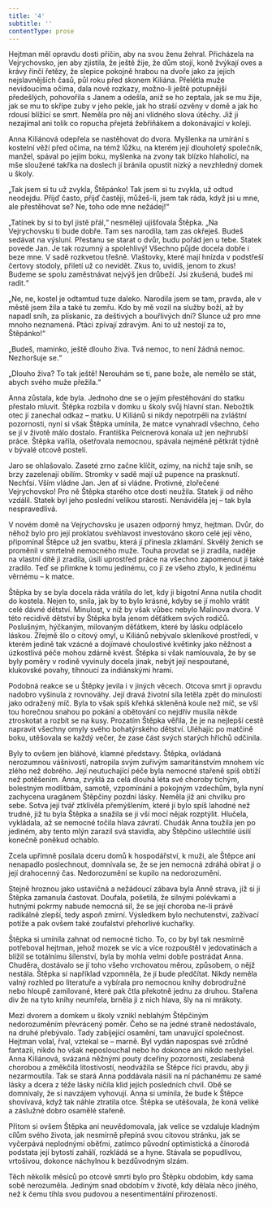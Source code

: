 ```yaml
---
title: '4'
subtitle: ''
contentType: prose
---
```


<section>

Hejtman měl opravdu dosti příčin, aby na svou ženu žehral. Přicházela na Vejrychovsko, jen aby zjistila, že ještě žije, že dům stojí, koně žvýkají oves a krávy řinčí řetězy, že slepice pokojně hrabou na dvoře jako za jejích nejslavnějších časů, půl roku před skonem Kiliána. Přelétla muže nevidoucíma očima, dala nové rozkazy, možno-li ještě potupnější předešlých, pohovořila s Janem a odešla, aniž se ho zeptala, jak se mu žije, jak se mu to skřípe zuby v jeho pekle, jak ho straší ozvěny v domě a jak ho rdousí blížící se smrt. Neměla pro něj ani vlídného slova útěchy. Již ji nezajímal ani tolik co ropucha přejetá žebřiňákem a dokonávající v koleji.

Anna Kiliánová odepřela se nastěhovat do dvora. Myšlenka na umírání s kostelní věží před očima, na témž lůžku, na kterém její dlouholetý společník, manžel, spával po jejím boku, myšlenka na zvony tak blízko hlaholící, na mše sloužené takřka na doslech jí bránila opustit nízký a nevzhledný domek u školy.

„Tak jsem si tu už zvykla, Štěpánko! Tak jsem si tu zvykla, už odtud neodejdu. Přijď často, přijď častěji, můžeš-li, jsem tak ráda, když jsi u mne, ale přestěhovat se? Ne, toho ode mne nežádej!“

„Tatínek by si to byl jistě přál,“ nesměleji ujišťovala Štěpka. „Na Vejrychovsku ti bude dobře. Tam ses narodila, tam zas okřeješ. Budeš sedávat na výsluní. Přestanu se starat o dvůr, budu pořád jen u tebe. Statek povede Jan. Je tak rozumný a spolehlivý! Všechno půjde docela dobře i beze mne. V sadě rozkvetou třešně. Vlaštovky, které mají hnízda v podstřeší čertovy stodoly, přiletí už co nevidět. Zkus to, uvidíš, jenom to zkus! Budeme se spolu zaměstnávat nejvýš jen drůbeží. Jsi zkušená, budeš mi radit.“

„Ne, ne, kostel je odtamtud tuze daleko. Narodila jsem se tam, pravda, ale v městě jsem žila a také tu zemřu. Kdo by mě vozil na služby boží, až by napadl sníh, za plískanic, za deštivých a bouřlivých dní? Slunce už pro mne mnoho neznamená. Ptáci zpívají zdravým. Ani to už nestojí za to, Štěpánko!“

„Budeš, maminko, ještě dlouho živa. Tvá nemoc, to není žádná nemoc. Nezhoršuje se.“

„Dlouho živa? To tak ještě! Nerouhám se ti, pane bože, ale nemělo se stát, abych svého muže přežila.“

Anna zůstala, kde byla. Jednoho dne se o jejím přestěhování do statku přestalo mluvit. Štěpka rozbila v domku u školy svůj hlavní stan. Nebožtík otec jí zanechal odkaz – matku. U Kiliánů si nikdy nepotrpěli na zvláštní pozornosti, nyní si však Štěpka umínila, že matce vynahradí všechno, čeho se jí v životě málo dostalo. Františka Pelcnerová konala už jen nejhrubší práce. Štěpka vařila, ošetřovala nemocnou, spávala nejméně pětkrát týdně v bývalé otcově posteli.

Jaro se ohlašovalo. Zaseté zrno začne klíčit, ozimy, na nichž taje sníh, se brzy zazelenají obilím. Stromky v sadě mají už pupence na prasknutí. Nechťsi. Vším vládne Jan. Jen ať si vládne. Protivné, zlořečené Vejrychovsko! Pro ně Štěpka starého otce dosti neužila. Statek ji od něho vzdálil. Statek byl jeho poslední velikou starostí. Nenáviděla jej – tak byla nespravedlivá.

V novém domě na Vejrychovsku je usazen odporný hmyz, hejtman. Dvůr, do něhož bylo pro její proklatou svéhlavost investováno skoro celé její věno, připomínal Štěpce už jen svatbu, která jí přinesla zklamání. Skvělý ženich se proměnil v smrtelně nemocného muže. Touha provdat se ji zradila, naděje na vlastní dítě ji zradila, úsilí uprostřed práce na všechno zapomenout ji také zradilo. Teď se přimkne k tomu jedinému, co jí ze všeho zbylo, k jedinému věrnému – k matce.

Štěpka by se byla docela ráda vrátila do let, kdy ji bigotní Anna nutila chodit do kostela. Nejen to, snila, jak by to bylo krásné, kdyby se jí mohlo vrátit celé dávné dětství. Minulost, v níž by však vůbec nebylo Malinova dvora. V této recidivě dětství by Štěpka byla jenom děťátkem svých rodičů. Poslušným, hýčkaným, milovaným děťátkem, které by lásku odplácelo láskou. Zřejmě šlo o citový omyl, u Kiliánů nebývalo skleníkové prostředí, v kterém jedině tak vzácné a dojímavé choulostivé květinky jako něžnost a úzkostlivá péče mohou zdárně kvést. Štěpka si však namlouvala, že by se byly poměry v rodině vyvinuly docela jinak, nebýt její nespoutané, klukovské povahy, tíhnoucí za indiánskými hrami.

Podobná reakce se u Štěpky jevila i v jiných věcech. Otcova smrt ji opravdu nadobro vyšinula z rovnováhy. Její dravá životní síla letěla zpět do minulosti jako odražený míč. Byla to však spíš křehká skleněná koule než míč, se vší tou horečnou snahou po pokání a obětování co nejdřív musila někde ztroskotat a rozbít se na kusy. Prozatím Štěpka věřila, že je na nejlepší cestě napravit všechny omyly svého bohatýrského dětství. Uléhajíc po matčině boku, utěšovala se každý večer, že zase část svých starých hříchů odčinila.

Byly to ovšem jen bláhové, klamné představy. Štěpka, ovládaná nerozumnou vášnivostí, natropila svým zuřivým samaritánstvím mnohem víc zlého než dobrého. Její neutuchající péče byla nemocné stařeně spíš obtíží než potěšením. Anna, zvyklá za celá dlouhá léta své choroby tichým, bolestným modlitbám, samotě, vzpomínání a pokojným vzdechům, byla nyní zachycena uragánem Štěpčiny pozdní lásky. Neměla již ani chvilku pro sebe. Sotva její tvář ztklivěla přemýšlením, které jí bylo spíš lahodné než trudné, již tu byla Štěpka a snažila se ji vší mocí nějak rozptýlit. Hlučela, vykládala, až se nemocné točila hlava závratí. Chudák Anna toužila jen po jediném, aby tento mlýn zarazil svá stavidla, aby Štěpčino ušlechtilé úsilí konečně poněkud ochablo.

Zcela upřímně posílala dceru domů k hospodářství, k muži, ale Štěpce ani nenapadlo poslechnout, domnívala se, že se jen nemocná zdráhá obírat ji o její drahocenný čas. Nedorozumění se kupilo na nedorozumění.

Stejně hroznou jako ustavičná a nežádoucí zábava byla Anně strava, jíž si ji Štěpka zamanula častovat. Doufala, pošetilá, že silnými polévkami a hutnými pokrmy nabude nemocná sil, že se její choroba ne-li právě radikálně zlepší, tedy aspoň zmírní. Výsledkem bylo nechutenství, zažívací potíže a pak ovšem také zoufalství přehorlivé kuchařky.

Štěpka si umínila zahnat od nemocné ticho. To, co by byl tak nesmírně potřeboval hejtman, jehož mozek se víc a více rozpouštěl v jedovatinách a blížil se totálnímu šílenství, byla by mohla velmi dobře postrádat Anna. Chuděra, dostávalo se jí toho všeho vrchovatou měrou, způsobem, o nějž nestála. Štěpka si například vzpomněla, že jí bude předčítat. Nikdy neměla valný rozhled po literatuře a vybírala pro nemocnou knihy dobrodružné nebo hloupě zamilované, které pak čtla překotně jednu za druhou. Stařena div že na tyto knihy neumřela, brněla ji z nich hlava, šly na ni mrákoty.

Mezi dvorem a domkem u školy vznikl neblahým Štěpčiným nedorozuměním převrácený poměr. Čeho se na jedné straně nedostávalo, na druhé přebývalo. Tady zabíjející osamění, tam unavující společnost. Hejtman volal, řval, vztekal se – marně. Byl vydán napospas své zrůdné fantazii, nikdo ho však neposlouchal nebo ho dokonce ani nikdo neslyšel. Anna Kiliánová, svázaná něžnými pouty dceřiny pozornosti, zeslabená chorobou a změkčilá lítostivostí, neodvážila se Štěpce říci pravdu, aby ji nezarmoutila. Tak se stará Anna poddávala násilí na ní páchanému ze samé lásky a dcera z téže lásky ničila klid jejích posledních chvil. Obě se domnívaly, že si navzájem vyhovují. Anna si umínila, že bude k Štěpce shovívavá, když tak náhle ztratila otce. Štěpka se utěšovala, že koná veliké a záslužné dobro osamělé stařeně.

Přitom si ovšem Štěpka ani neuvědomovala, jak velice se vzdaluje kladným cílům svého života, jak nesmírně přepíná svou citovou stránku, jak se vyčerpává neplodnými oběťmi, zatímco původní optimistická a činorodá podstata její bytosti zahálí, rozkládá se a hyne. Stávala se popudlivou, vrtošivou, dokonce náchylnou k bezdůvodným slzám.

Těch několik měsíců po otcově smrti bylo pro Štěpku obdobím, kdy sama sobě nerozuměla. Jediným snad obdobím v životě, kdy dělala něco jiného, než k čemu tíhla svou pudovou a nesentimentální přirozeností.

</section>
